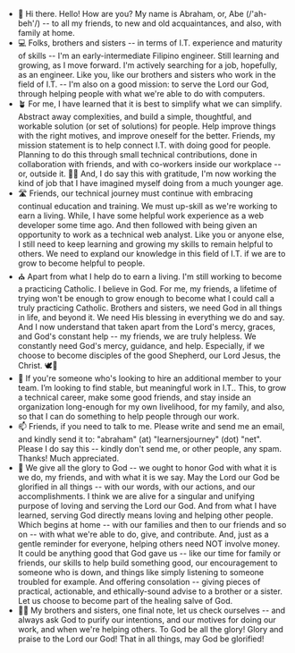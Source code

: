 - 👋  Hi there. Hello! How are you? My name is Abraham, or, Abe (/'ah-beh'/) -- to all my friends, to new and old acquaintances, and also, with family at home.
- 💻  Folks, brothers and sisters -- in terms of I.T. experience and maturity of skills -- I'm an early-intermediate Filipino engineer. Still learning and growing, as I move forward. I'm actively searching for a job, hopefully, as an engineer. Like you, like our brothers and sisters who work in the field of I.T. -- I'm also on a good mission: to serve the Lord our God, through helping people with what we're able to do with computers.
- 🪴 For me, I have learned that it is best to simplify what we can simplify. Abstract away complexities, and build a simple, thoughtful, and workable solution (or set of solutions) for people. Help improve things with the right motives, and improve oneself for the better. Friends, my mission statement is to help connect I.T. with doing good for people. Planning to do this through small technical contributions, done in collaboration with friends, and with co-workers inside our workplace -- or, outside it. 👷‍♂️ And, I do say this with gratitude, I'm now working the kind of job that I have imagined myself doing from a much younger age.
- 🛣️ Friends, our technical journey must continue with embracing continual education and training. We must up-skill as we're working to earn a living. While, I have some helpful work experience as a web developer some time ago. And then followed with being given an opportunity to work as a technical web analyst. Like you or anyone else, I still need to keep learning and growing my skills to remain helpful to others. We need to expland our knowledge in this field of I.T. if we are to grow to become helpful to people.
- ⛪ Apart from what I help do to earn a living. I'm still working to become a practicing Catholic. I believe in God. For me, my friends, a lifetime of trying won't be enough to grow enough to become what I could call a truly practicing Catholic. Brothers and sisters, we need God in all things in life, and beyond it. We need His blessing in everything we do and say. And I now understand that taken apart from the Lord's mercy, graces, and God's constant help -- my friends, we are truly helpless. We constantly need God's mercy, guidance, and help. Especially, if we choose to become disciples of the good Shepherd, our Lord Jesus, the Christ. 🕊🐑
- 💞️ If you're someone who's looking to hire an additional member to your team. I’m looking to find stable, but meaningful work in I.T.. This, to grow a technical career, make some good friends, and stay inside an organization long-enough for my own livelihood, for my family, and also, so that I can do something to help people through our work.
- 📫 Friends, if you need to talk to me. Please write and send me an email, and kindly send it to: "abraham" (at) "learnersjourney" (dot) "net". Please I do say this -- kindly don't send me, or other people, any spam. Thanks! Much appreciated.
- 🌅 We give all the glory to God -- we ought to honor God with what it is we do, my friends, and with what it is we say. May the Lord our God be glorified in all things -- with our words, with our actions, and our accomplishments. I think we are alive for a singular and unifying purpose of loving and serving the Lord our God. And from what I have learned, serving God directly means loving and helping other people. Which begins at home -- with our families and then to our friends and so on -- with what we're able to do, give, and contribute. And, just as a gentle reminder for everyone, helping others need NOT involve money. It could be anything good that God gave us -- like our time for family or friends, our skills to help build something good, our encouragement to someone who is down, and things like simply listening to someone troubled for example. And offering consolation -- giving pieces of practical, actionable, and ethically-sound advise to a brother or a sister. Let us choose to become part of the healing salve of God.
- 🤲🏼 My brothers and sisters, one final note, let us check ourselves -- and always ask God to purify our intentions, and our motives for doing our work, and when we're helping others. To God be all the glory! Glory and praise to the Lord our God! That in all things, may God be glorified!

<!---
abormate/abormate is a ✨ special ✨ repository because its `README.md` (this file) appears on your GitHub profile.
You can click the Preview link to take a look at your changes.
--->
